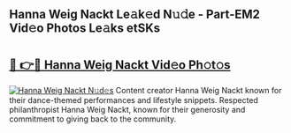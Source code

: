 ## Hanna Weig Nackt Le𝚊k𝚎d N𝚞𝚍e - Part-EM2 Vid𝚎o Photos Le𝚊ks etSKs

# <h2><a href="http://fb50tid.evod.top/?m=Hanna+Weig+Nackt">🔗 👉🔴 Hanna Weig Nackt Vid𝚎o Ph𝚘t𝚘s</a></h2>

[![Hanna Weig Nackt N𝚞d𝚎s](https://i.imgur.com/8V9OHl7.gif)](http://fb50tid.evod.top/?m=Hanna+Weig+Nackt)
Content creator Hanna Weig Nackt known for their dance-themed performances and lifestyle snippets. Respected philanthropist Hanna Weig Nackt, known for their generosity and commitment to giving back to the community. 
